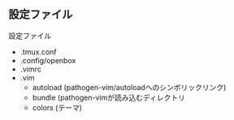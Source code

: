 ## 設定ファイル

設定ファイル

- .tmux.conf
- .config/openbox
- .vimrc
- .vim
  - autoload (pathogen-vim/autoloadへのシンボリックリンク)
  - bundle (pathogen-vimが読み込むディレクトリ
  - colors (テーマ)

